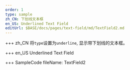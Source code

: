 ```yaml
--- 
order: 1
type: sample
zh_CN: 下划线文本框
en_US: Underlined Text Field 
editUrl: $BASE/docs/pages/text-field/md/TextField2.md
---
```


+++ zh_CN
将<Code>type</Code>设置为<Code>underline</Code>, 显示带下划线的文本框。

+++ en_US
Underlined Text Field

+++ SampleCode
fileName: TextField2
